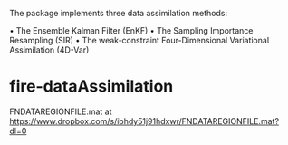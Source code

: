 
The package implements three data assimilation methods:

•	The Ensemble Kalman Filter (EnKF)
•	The Sampling Importance Resampling (SIR)
•	The weak-constraint Four-Dimensional Variational Assimilation (4D-Var)


# fire-dataAssimilation
FNDATAREGIONFILE.mat at https://www.dropbox.com/s/ibhdy51j91hdxwr/FNDATAREGIONFILE.mat?dl=0

